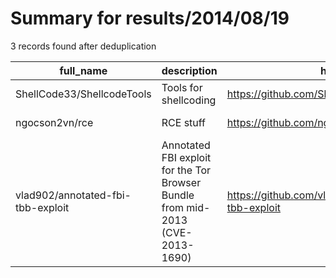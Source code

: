 
# Summary for results/2014/08/19
    
3 records found after deduplication

| full_name | description | html_url | matched_list | matched_count | pushed_at | size | stargazers_count | language | forks_count |
|-----------------------------------|--------------------------------------------------------------------------------|------------------------------------------------------|----------------|-----------------|---------------------------|--------|--------------------|------------|---------------|
| ShellCode33/ShellcodeTools | Tools for shellcoding | https://github.com/ShellCode33/ShellcodeTools | ['shellcode'] | 1 | 2014-08-19 02:15:12+00:00 | 216 | 0 | C | 1 |
| ngocson2vn/rce | RCE stuff | https://github.com/ngocson2vn/rce | ['rce'] | 1 | 2014-08-19 01:42:37+00:00 | 38736 | 0 | nan | 0 |
| vlad902/annotated-fbi-tbb-exploit | Annotated FBI exploit for the Tor Browser Bundle from mid-2013 (CVE-2013-1690) | https://github.com/vlad902/annotated-fbi-tbb-exploit | ['exploit'] | 1 | 2014-08-19 03:22:29+00:00 | 129 | 13 | JavaScript | 7 |
